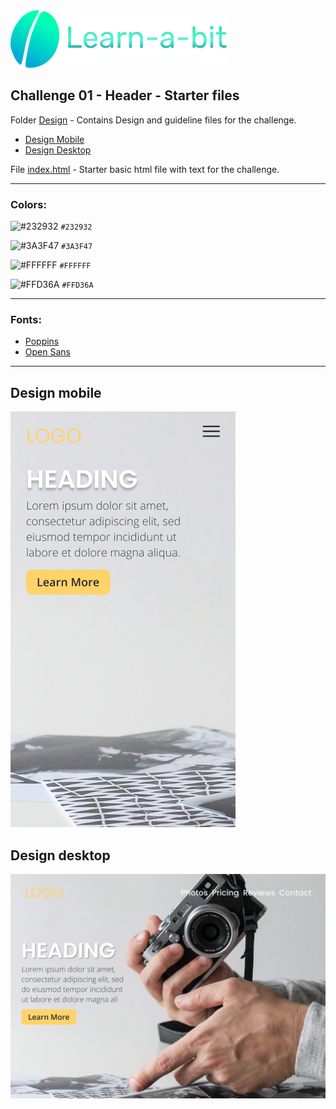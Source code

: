 <img src="./images/learnabit-logo.svg" />

## Challenge 01 - Header - Starter files

Folder [Design](./design-guideline) - Contains Design and guideline files for the challenge.

- [Design Mobile](./design-guideline/learnabit-ch01-mobile.png)
- [Design Desktop](./design-guideline/learnabit-ch01-desktop.png)

File [index.html](./index.html) - Starter basic html file with text for the challenge.

---

### Colors:

![#232932](https://via.placeholder.com/32/232932/000000?text=+) `#232932`

![#3A3F47](https://via.placeholder.com/32/3A3F47/000000?text=+) `#3A3F47`

![#FFFFFF](https://via.placeholder.com/32/FFFFFF/000000?text=+) `#FFFFFF`

![#FFD36A](https://via.placeholder.com/32/FFD36A/000000?text=+) `#FFD36A`

---

### Fonts:

- [Poppins](https://fonts.google.com/specimen/Poppins)
- [Open Sans](https://fonts.google.com/specimen/Open+Sans)

---

## Design mobile

![design mobile](./design-guideline/learnabit-ch01-mobile.png)

## Design desktop

![design desktop](./design-guideline/learnabit-ch01-desktop.png)
